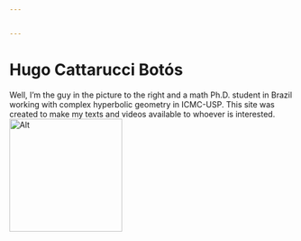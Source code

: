 ```yaml
---


---
```


<h1 id="hugo-cattarucci-botós">Hugo Cattarucci Botós</h1>
<p>Well, I’m the guy in the picture to the right and a math Ph.D. student in Brazil working with complex hyperbolic geometry in ICMC-USP. This site was created to make my texts and videos available to whoever is interested.<br>
<img src="https://raw.githubusercontent.com/Poohnilista/Poohnilista.github.io/master/pooh.jpg" alt="Alt" width="200" height="200"></p>

